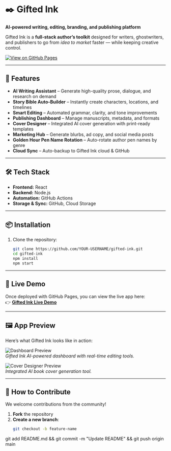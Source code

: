 # ✒️ Gifted Ink

**AI-powered writing, editing, branding, and publishing platform**

Gifted Ink is a **full-stack author’s toolkit** designed for writers, ghostwriters, and publishers to go from *idea to market* faster — while keeping creative control.

[![View on GitHub Pages](https://img.shields.io/badge/View%20Live%20App-GitHub%20Pages-blue?style=for-the-badge&logo=github)](https://YOUR-USERNAME.github.io/gifted-ink/)

---

## 🌟 Features
- **AI Writing Assistant** – Generate high-quality prose, dialogue, and research on demand
- **Story Bible Auto-Builder** – Instantly create characters, locations, and timelines
- **Smart Editing** – Automated grammar, clarity, and tone improvements
- **Publishing Dashboard** – Manage manuscripts, metadata, and formats
- **Cover Designer** – Integrated AI cover generation with print-ready templates
- **Marketing Hub** – Generate blurbs, ad copy, and social media posts
- **Golden Hour Pen Name Rotation** – Auto-rotate author pen names by genre
- **Cloud Sync** – Auto-backup to Gifted Ink cloud & GitHub

---

## 🛠 Tech Stack
- **Frontend:** React  
- **Backend:** Node.js  
- **Automation:** GitHub Actions  
- **Storage & Sync:** GitHub, Cloud Storage  

---

## 📦 Installation
1. Clone the repository:
    ```bash
    git clone https://github.com/YOUR-USERNAME/gifted-ink.git
    cd gifted-ink
    npm install
    npm start
    ```

---

## 🚀 Live Demo
Once deployed with GitHub Pages, you can view the live app here:  
👉 **[Gifted Ink Live Demo](https://YOUR-USERNAME.github.io/gifted-ink/)**

---

## 🖼 App Preview
Here’s what Gifted Ink looks like in action:  

![Dashboard Preview](assets/dashboard-preview.png)  
*Gifted Ink AI-powered dashboard with real-time editing tools.*

![Cover Designer Preview](assets/cover-designer-preview.png)  
*Integrated AI book cover generation tool.*

---

## 🤝 How to Contribute
We welcome contributions from the community!  
1. **Fork** the repository  
2. **Create a new branch**:  
   ```bash
   git checkout -b feature-name
git add README.md && git commit -m "Update README" && git push origin main
